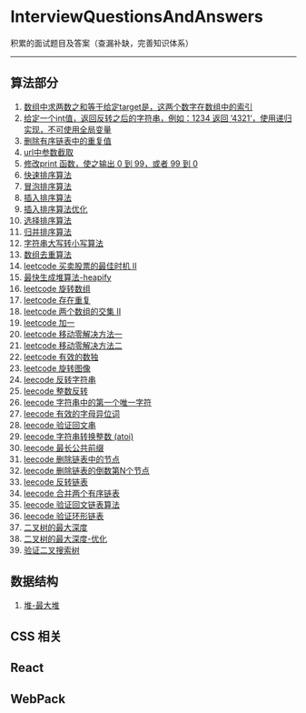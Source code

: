 <!--
 * @description: 
 * @author: JXY
 * @Date: 2019-08-28 13:53:11
 * @Email: JXY001a@aliyun.com
 * @LastEditTime: 2019-09-06 09:36:29
 -->

# InterviewQuestionsAndAnswers
积累的面试题目及答案（查漏补缺，完善知识体系）
***
## 算法部分
1. [数组中求两数之和等于给定target是，这两个数字在数组中的索引](https://github.com/JXY001A/InterviewQuestionsAndAnswers/blob/95cfdd5a0f269398c97f4355f8256dc5247a15fc/src/algroithm.js#L6)
2. [给定一个int值，返回反转之后的字符串，例如：1234 返回 ’4321‘，使用递归实现，不可使用全局变量](https://github.com/JXY001A/InterviewQuestionsAndAnswers/blob/95cfdd5a0f269398c97f4355f8256dc5247a15fc/src/algroithm.js#L33)
3. [删除有序链表中的重复值](https://github.com/JXY001A/InterviewQuestionsAndAnswers/blob/ef67e9b19e96432faaab1b39b6ef6e70c2df944c/src/algroithm.js#L54)
4. [url中参数截取](https://github.com/JXY001A/InterviewQuestionsAndAnswers/blob/e02537311cf027d666a21d8044a9130b8892e555/src/algroithm.js#L91)
5. [修改print 函数，使之输出 0 到 99，或者 99 到 0](https://github.com/JXY001A/InterviewQuestionsAndAnswers/blob/525a590eeb2ab122910ff27e206e3c08e36a5620/src/algroithm.js#L129)
6. [快速排序算法](https://github.com/JXY001A/InterviewQuestionsAndAnswers/blob/2d42a9c58642bb3ee88caeaae7be15367033a48f/src/algroithm.js#L151)
7. [冒泡排序算法](https://github.com/JXY001A/InterviewQuestionsAndAnswers/blob/a192caf4ce89e43506a636b8961944fbd2184a0f/src/algroithm.js#L189)
8. [插入排序算法](https://github.com/JXY001A/InterviewQuestionsAndAnswers/blob/d585a6a2cf6d1b0c5cb0d3aa800fb8a1e2acd5eb/src/algroithm.js#L208)
9. [插入排序算法优化](https://github.com/JXY001A/InterviewQuestionsAndAnswers/blob/d585a6a2cf6d1b0c5cb0d3aa800fb8a1e2acd5eb/src/algroithm.js#L225)
10. [选择排序算法](https://github.com/JXY001A/InterviewQuestionsAndAnswers/blob/216dfd305804e7ef4ff4aa98721f6547eb264f7d/src/algroithm.js#L242)
11. [归并排序算法](https://github.com/JXY001A/InterviewQuestionsAndAnswers/blob/66c81d40ed7ffe24b94c0a045a4f3db8350a105b/src/algroithm.js#L264)
12. [字符串大写转小写算法](https://github.com/JXY001A/InterviewQuestionsAndAnswers/blob/d8f2761ff2bbe7db54445a06e38c7cf97c0061c7/src/algroithm.js#L305)
13. [数组去重算法](https://github.com/JXY001A/InterviewQuestionsAndAnswers/blob/e9613de8566b1c631f0153dd238ee9f0009652c1/src/algroithm.js#L331)
14. [leetcode 买卖股票的最佳时机 II](https://github.com/JXY001A/InterviewQuestionsAndAnswers/blob/e9613de8566b1c631f0153dd238ee9f0009652c1/src/algroithm.js#L348)
15. [最快生成堆算法-heapify](https://github.com/JXY001A/InterviewQuestionsAndAnswers/blob/e3220005e54140a9a93d123d4686a88819ff1576/src/maxHeap_heapify.js#L9)
16. [leetcode 旋转数组](https://github.com/JXY001A/InterviewQuestionsAndAnswers/blob/2f635582d0ac0e6b54cfd405ff31bd7a484b734d/src/algroithm.js#L366)
17. [leetcode 存在重复](https://github.com/JXY001A/InterviewQuestionsAndAnswers/blob/2f635582d0ac0e6b54cfd405ff31bd7a484b734d/src/algroithm.js#L379)
18. [leetcode 两个数组的交集 II](https://github.com/JXY001A/InterviewQuestionsAndAnswers/blob/2f635582d0ac0e6b54cfd405ff31bd7a484b734d/src/algroithm.js#L392)
19. [leetcode 加一](https://github.com/JXY001A/InterviewQuestionsAndAnswers/blob/2f635582d0ac0e6b54cfd405ff31bd7a484b734d/src/algroithm.js#L412)
20. [leetcode 移动零解决方法一](https://github.com/JXY001A/InterviewQuestionsAndAnswers/blob/d0137a813ee7aff18033f6206ac76c279b7477f7/src/algroithm.js#L439)
21. [leetcode 移动零解决方法二](https://github.com/JXY001A/InterviewQuestionsAndAnswers/blob/d0137a813ee7aff18033f6206ac76c279b7477f7/src/algroithm.js#L455)
22. [leetcode 有效的数独](https://github.com/JXY001A/InterviewQuestionsAndAnswers/blob/d0137a813ee7aff18033f6206ac76c279b7477f7/src/algroithm.js#L493)
23. [leetcode  旋转图像](https://github.com/JXY001A/InterviewQuestionsAndAnswers/blob/79118a6c587d734ba084c7baa4b813de33c88da6/src/algroithm.js#L551)
24. [leecode 反转字符串](https://github.com/JXY001A/InterviewQuestionsAndAnswers/blob/79118a6c587d734ba084c7baa4b813de33c88da6/src/algroithm.js#L574)
25. [leecode 整数反转](https://github.com/JXY001A/InterviewQuestionsAndAnswers/blob/79118a6c587d734ba084c7baa4b813de33c88da6/src/algroithm.js#L587)
26. [leecode 字符串中的第一个唯一字符](https://github.com/JXY001A/InterviewQuestionsAndAnswers/blob/79118a6c587d734ba084c7baa4b813de33c88da6/src/algroithm.js#L609)
27. [leecode 有效的字母异位词](https://github.com/JXY001A/InterviewQuestionsAndAnswers/blob/9187c5d2d27099f4b7d251d979770cbb62b651c5/src/algroithm.js#L652)
28. [leecode 验证回文串](https://github.com/JXY001A/InterviewQuestionsAndAnswers/blob/9187c5d2d27099f4b7d251d979770cbb62b651c5/src/algroithm.js#L687)
29. [leecode 字符串转换整数 (atoi)](https://github.com/JXY001A/InterviewQuestionsAndAnswers/blob/9187c5d2d27099f4b7d251d979770cbb62b651c5/src/algroithm.js#L725)
30. [leecode 最长公共前缀](https://github.com/JXY001A/InterviewQuestionsAndAnswers/blob/9187c5d2d27099f4b7d251d979770cbb62b651c5/src/algroithm.js#L745)
31. [leecode 删除链表中的节点](https://github.com/JXY001A/InterviewQuestionsAndAnswers/blob/e4d759e9cf50eed5c544e2c05ed5a034bcfa56f3/src/algroithm.js#L774)
32. [leecode 删除链表的倒数第N个节点](https://github.com/JXY001A/InterviewQuestionsAndAnswers/blob/e4d759e9cf50eed5c544e2c05ed5a034bcfa56f3/src/algroithm.js#L795)
33. [leecode 反转链表](https://github.com/JXY001A/InterviewQuestionsAndAnswers/blob/e4d759e9cf50eed5c544e2c05ed5a034bcfa56f3/src/algroithm.js#L841)
34. [leecode 合并两个有序链表](https://github.com/JXY001A/InterviewQuestionsAndAnswers/blob/e3a9a4c7fe5b08fe909384cdeddc9e62e917be73/src/algroithm.js#L883)
35. [leecode 验证回文链表算法](https://github.com/JXY001A/InterviewQuestionsAndAnswers/blob/649f8aea57749851fadfcf446ab19b1fc5a621a5/src/algroithm.js#L928)
36. [leecode 验证环形链表](https://github.com/JXY001A/InterviewQuestionsAndAnswers/blob/e62bf93ece9f09902f3f7da1fb9a0510b2362423/src/algroithm.js#L958)
37. [二叉树的最大深度](https://github.com/JXY001A/InterviewQuestionsAndAnswers/blob/6eb12b6ca0ef3b17f19892e690a56ce9f24016b9/src/algroithm.js#L988)
38. [二叉树的最大深度-优化](https://github.com/JXY001A/InterviewQuestionsAndAnswers/blob/6eb12b6ca0ef3b17f19892e690a56ce9f24016b9/src/algroithm.js#L1000)
39. [验证二叉搜索树](https://github.com/JXY001A/InterviewQuestionsAndAnswers/blob/5be6eea1df430a6576637474cc3d0966885626fa/src/algroithm.js#L1025)
## 数据结构
1. [堆-最大堆](https://github.com/JXY001A/InterviewQuestionsAndAnswers/blob/bd1fa32de8e3c27b2134a623ccdc84847e10b806/src/maxHeap.js#L9)
## CSS 相关
## React
## WebPack
